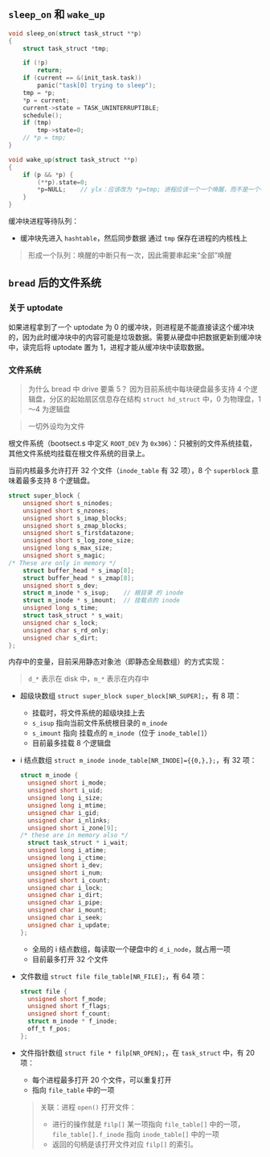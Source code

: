 ## `sleep_on` 和 `wake_up`

```c
void sleep_on(struct task_struct **p)
{
	struct task_struct *tmp;

	if (!p)
		return;
	if (current == &(init_task.task))
		panic("task[0] trying to sleep");
	tmp = *p;
	*p = current;
	current->state = TASK_UNINTERRUPTIBLE;
	schedule();
	if (tmp)
		tmp->state=0;
    // *p = tmp;
}

void wake_up(struct task_struct **p)
{
    if (p && *p) {
        (**p).state=0;
        *p=NULL;    // ylx：应该改为 *p=tmp; 进程应该一个一个唤醒，而不是一个一个唤醒
    }
}
```

缓冲块进程等待队列：
- 缓冲块先进入 `hashtable`，然后同步数据
通过 `tmp` 保存在进程的内核栈上

> 形成一个队列：唤醒的中断只有一次，因此需要串起来“全部”唤醒

## `bread` 后的文件系统

### 关于 uptodate

如果进程拿到了一个 uptodate 为 0 的缓冲块，则进程是不能直接读这个缓冲块的，因为此时缓冲块中的内容可能是垃圾数据。需要从硬盘中把数据更新到缓冲块中，读完后将 uptodate 置为 1，进程才能从缓冲块中读取数据。

### 文件系统

> 为什么 bread 中 drive 要乘 5？
> 因为目前系统中每块硬盘最多支持 4 个逻辑盘，分区的起始扇区信息存在结构 `struct hd_struct` 中，0 为物理盘，1～4 为逻辑盘

> 一切外设均为文件

根文件系统（bootsect.s 中定义 `ROOT_DEV` 为 `0x306`）：只被别的文件系统挂载，其他文件系统均挂载在根文件系统的目录上。

当前内核最多允许打开 32 个文件（`inode_table` 有 32 项），8 个 `superblock` 意味着最多支持 8 个逻辑盘。

```c
struct super_block {
	unsigned short s_ninodes;
	unsigned short s_nzones;
	unsigned short s_imap_blocks;
	unsigned short s_zmap_blocks;
	unsigned short s_firstdatazone;
	unsigned short s_log_zone_size;
	unsigned long s_max_size;
	unsigned short s_magic;
/* These are only in memory */
	struct buffer_head * s_imap[8];
	struct buffer_head * s_zmap[8];
	unsigned short s_dev;
	struct m_inode * s_isup;    // 根目录 的 inode
	struct m_inode * s_imount;  // 挂载点的 inode
	unsigned long s_time;
	struct task_struct * s_wait;
	unsigned char s_lock;
	unsigned char s_rd_only;
	unsigned char s_dirt;
};
```

内存中的变量，目前采用静态对象池（即静态全局数组）的方式实现：

> `d_*` 表示在 disk 中，`m_*` 表示在内存中

- 超级块数组 `struct super_block super_block[NR_SUPER];`，有 8 项：
  - 挂载时，将文件系统的超级块挂上去
  - `s_isup` 指向当前文件系统根目录的 `m_inode`
  - `s_imount` 指向 挂载点的 `m_inode`（位于 `inode_table[]`）
  - 目前最多挂载 8 个逻辑盘

- i 结点数组 `struct m_inode inode_table[NR_INODE]={{0,},};`，有 32 项：
  ```c
  struct m_inode {
    unsigned short i_mode;
    unsigned short i_uid;
    unsigned long i_size;
    unsigned long i_mtime;
    unsigned char i_gid;
    unsigned char i_nlinks;
    unsigned short i_zone[9];
  /* these are in memory also */
    struct task_struct * i_wait;
    unsigned long i_atime;
    unsigned long i_ctime;
    unsigned short i_dev;
    unsigned short i_num;
    unsigned short i_count;
    unsigned char i_lock;
    unsigned char i_dirt;
    unsigned char i_pipe;
    unsigned char i_mount;
    unsigned char i_seek;
    unsigned char i_update;
  };
  ```
  - 全局的 i 结点数组，每读取一个硬盘中的 `d_i_node`，就占用一项
  - 目前最多打开 32 个文件

- 文件数组 `struct file file_table[NR_FILE];`，有 64 项：
  ```c
  struct file {
    unsigned short f_mode;
    unsigned short f_flags;
    unsigned short f_count;
    struct m_inode * f_inode;
    off_t f_pos;
  };
  ```

- 文件指针数组 `struct file * filp[NR_OPEN];`，在 `task_struct` 中，有 20 项：

  - 每个进程最多打开 20 个文件，可以重复打开
  - 指向 `file_table` 中的一项

  > 关联：进程 `open()` 打开文件：
  >   - 进行的操作就是 `filp[]` 某一项指向 `file_table[]` 中的一项，`file_table[].f_inode` 指向 `inode_table[]` 中的一项
  >   - 返回的句柄是该打开文件对应 `filp[]` 的索引。